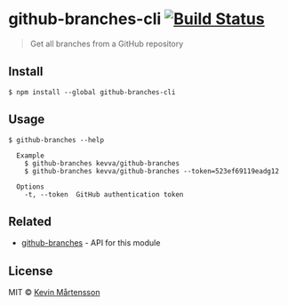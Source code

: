 # github-branches-cli [![Build Status](https://travis-ci.org/kevva/github-branches-cli.svg?branch=master)](https://travis-ci.org/kevva/github-branches-cli)

> Get all branches from a GitHub repository


## Install

```
$ npm install --global github-branches-cli
```


## Usage

```
$ github-branches --help

  Example
    $ github-branches kevva/github-branches
    $ github-branches kevva/github-branches --token=523ef69119eadg12

  Options
    -t, --token  GitHub authentication token
```


## Related

* [github-branches](https://github.com/kevva/github-branches) - API for this module


## License

MIT © [Kevin Mårtensson](https://github.com/kevva)
